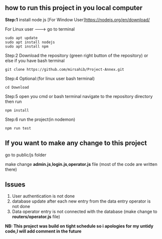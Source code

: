 ## how to run this project in you local computer

**Step:1**
install node js
[For Window User]https://nodejs.org/en/download/

For Linux user ---> go to terminal

```
sudo apt update
sudo apt install nodejs
sudo apt install npm
```

Step:2
Download the repository (green right button of the repository)
or else if you have bash terminal

`git clone https://github.com/mirsahib/Project-Annex.git`

Step:4
Optional:(for linux user bash terminal)

```
cd Download
```

Step:5
open you cmd or bash terminal navigate to the repository directory then run

`npm install`

Step:6
run the project(in nodemon)

`npm run test`

## If you want to make any change to this project

go to public/js folder

make change **admin.js**,**login.js**,**operator.js** file (most of the code are written there)

## Issues

1. User authentication is not done
2. database update after each new entry from the data entry operator is not done
3. Data operator entry is not connected with the database (make change to **routers/operator.js** file)

**NB: This project was build on tight schedule so i apologies for my untidy code,I will add comment in the future**
